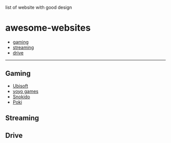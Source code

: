 
list of website with good design

awesome-websites
================================================
- [gaming](#gaming)
- [streaming](#streaming)
- [drive](#drive)
___


## Gaming

- [Ubisoft](https://www.ubisoft.com/)
- [yoyo games](https://www.yoyogames.com/)
- [Snokido](https://www.snokido.com/)
- [Poki](https://poki.com/)

## Streaming


## Drive


